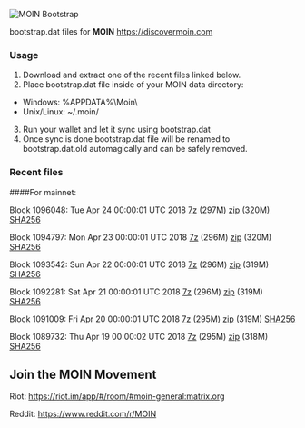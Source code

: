 ![MOIN Bootstrap](https://i.imgur.com/KjM1jMp.jpg)

bootstrap.dat files for **MOIN** https://discovermoin.com

### Usage

1. Download and extract one of the recent files linked below.
2. Place bootstrap.dat file inside of your MOIN data directory:
 - Windows: %APPDATA%\Moin\
 - Unix/Linux: ~/.moin/
3. Run your wallet and let it sync using bootstrap.dat
4. Once sync is done bootstrap.dat file will be renamed to bootstrap.dat.old automagically and can be safely removed.


### Recent files

####For mainnet:

Block 1096048: Tue Apr 24 00:00:01 UTC 2018 [7z](https://transfer.sh/L2o4l/bootstrap.dat.20180424.7z) (297M) [zip](https://transfer.sh/Cy1UU/bootstrap.dat.20180424.zip) (320M) [SHA256](https://transfer.sh/JhJcI/sha256.txt)

Block 1094797: Mon Apr 23 00:00:01 UTC 2018 [7z](https://transfer.sh/8DCuO/bootstrap.dat.20180423.7z) (296M) [zip](https://transfer.sh/30BUp/bootstrap.dat.20180423.zip) (320M) [SHA256](https://transfer.sh/itmYI/sha256.txt)

Block 1093542: Sun Apr 22 00:00:01 UTC 2018 [7z](https://transfer.sh/164lgn/bootstrap.dat.20180422.7z) (296M) [zip](https://transfer.sh/bHPUL/bootstrap.dat.20180422.zip) (319M) [SHA256](https://transfer.sh/OkkNX/sha256.txt)

Block 1092281: Sat Apr 21 00:00:01 UTC 2018 [7z](https://transfer.sh/J74Y4/bootstrap.dat.20180421.7z) (296M) [zip](https://transfer.sh/gNG8y/bootstrap.dat.20180421.zip) (319M) [SHA256](https://transfer.sh/925o3/sha256.txt)

Block 1091009: Fri Apr 20 00:00:01 UTC 2018 [7z](https://transfer.sh/zg262/bootstrap.dat.20180420.7z) (295M) [zip](https://transfer.sh/GOKrW/bootstrap.dat.20180420.zip) (319M) [SHA256](https://transfer.sh/xTh3L/sha256.txt)

Block 1089732: Thu Apr 19 00:00:02 UTC 2018 [7z](https://transfer.sh/jUcRg/bootstrap.dat.20180419.7z) (295M) [zip](https://transfer.sh/12RzpA/bootstrap.dat.20180419.zip) (318M) [SHA256](https://transfer.sh/1154Xo/sha256.txt)

## Join the MOIN Movement

Riot: https://riot.im/app/#/room/#moin-general:matrix.org

Reddit: https://www.reddit.com/r/MOIN

